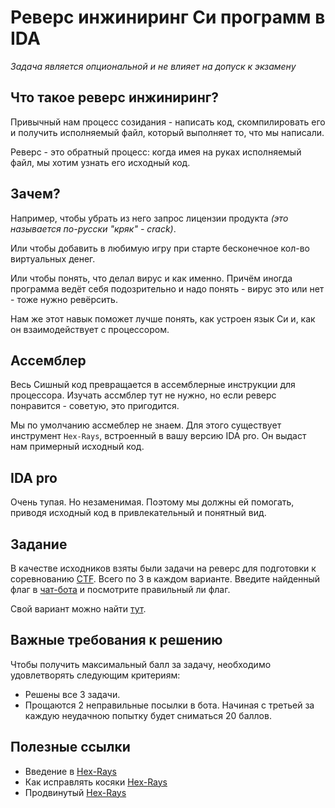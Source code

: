 # Реверс инжиниринг Си программ в IDA

*Задача является опциональной и не влияет на допуск к экзамену*

## Что такое реверс инжиниринг?
Привычный нам процесс созидания - написать код, скомпилировать его и получить исполняемый файл, который выполняет то, что мы написали.

Реверс - это обратный процесс: когда имея на руках исполняемый файл, мы хотим узнать его исходный код.

## Зачем?
Например, чтобы убрать из него запрос лицензии продукта *(это называется по-русски "кряк" - crack)*.

Или чтобы добавить в любимую игру при старте бесконечное кол-во виртуальных денег. 

Или чтобы понять, что делал вирус и как именно. Причём иногда программа ведёт себя подозрительно и надо понять - вирус это или нет - тоже нужно ревёрсить.

Нам же этот навык поможет лучше понять, как устроен язык Си и, как он взаимодействует с процессором.

## Ассемблер

Весь Сишный код превращается в ассемблерные инструкции для процессора. Изучать ассмблер тут не нужно, но если реверс понравится - советую, это пригодится.

Мы по умолчанию ассмеблер не знаем. Для этого существует инструмент `Hex-Rays`, встроенный в вашу версию IDA pro. Он выдаст нам примерный исходный код. 

## IDA pro

Очень тупая. Но незаменимая. Поэтому мы должны ей помогать, приводя исходный код в привлекательный и понятный вид.


## Задание

В качестве исходников взяты были задачи на реверс для подготовки к соревнованию [CTF](https://ctfnews.ru/what-is-ctf/). Всего по 3 в каждом варианте. Введите найденный флаг в [чат-бота]() и посмотрите правильный ли флаг.

Свой вариант можно найти [тут](variants.md).

## Важные требования к решению
Чтобы получить максимальный балл за задачу, необходимо удовлетворять следующим критериям:
- Решены все 3 задачи.
- Прощаются 2 неправильные посылки в бота. Начиная с третьей за каждую неудачною попытку будет сниматься 20 баллов.

## Полезные ссылки
- Введение в [Hex-Rays](https://youtu.be/PEARuvwGkXU)
- Как исправлять косяки [Hex-Rays](https://youtu.be/YdZU09gGFRo)
- Продвинутый [Hex-Rays](https://youtu.be/Vj2OjGaLwtI)

